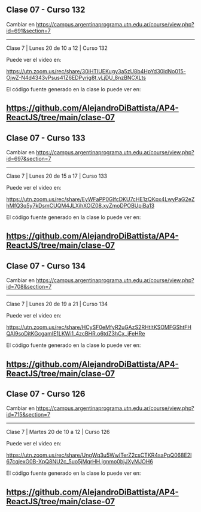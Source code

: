 ## Clase 07 - Curso 132

  Cambiar en https://campus.argentinaprograma.utn.edu.ar/course/view.php?id=691&section=7

---
Clase 7 | Lunes 20 de 10 a 12 | Curso 132

Puede ver el video en:

https://utn.zoom.us/rec/share/30iHTIUEKugy3a5zU8b4HpYd30ldNo015-OjwZ-N4d4343vPsus41Z6EDPyrig8t.yLjDU_8nzBNCXLts

El código fuente generado en la clase lo puede ver en: 

https://github.com/AlejandroDiBattista/AP4-ReactJS/tree/main/clase-07
---

## Clase 07 - Curso 133

  Cambiar en https://campus.argentinaprograma.utn.edu.ar/course/view.php?id=697&section=7

---
Clase 7 | Lunes 20 de 15 a 17 | Curso 133

Puede ver el video en:

https://utn.zoom.us/rec/share/EyWFaPP0GlfcDKU7cHE1zQKpx4LwyPaG2eZhMfQ3q5y7kDsmCUQM4JLXihXOlZ08.xyZmoDPOBUpiBa13

El código fuente generado en la clase lo puede ver en: 

https://github.com/AlejandroDiBattista/AP4-ReactJS/tree/main/clase-07
---

## Clase 07 - Curso 134

  Cambiar en https://campus.argentinaprograma.utn.edu.ar/course/view.php?id=708&section=7

---
Clase 7 | Lunes 20 de 19 a 21 | Curso 134

Puede ver el video en:

https://utn.zoom.us/rec/share/HCySF0eMfyR2uGAzS2RHtItKSOMFGShtFHQAl9soDitKGcgamIE1LKWi1_4zcBHR.o6tdZ3hCx_jFeHRe

El código fuente generado en la clase lo puede ver en: 

https://github.com/AlejandroDiBattista/AP4-ReactJS/tree/main/clase-07
---

## Clase 07 - Curso 126

  Cambiar en https://campus.argentinaprograma.utn.edu.ar/course/view.php?id=715&section=7

---
Clase 7 | Martes 20 de 10 a 12 | Curso 126

Puede ver el video en:

https://utn.zoom.us/rec/share/UngWq3u5WwITerZ2csCTKR4saPpQ068E2l67cqjexG0B-XpQ8NU2c_5uo5jMqrHH.jgnmo0bjJXyMJOH6

El código fuente generado en la clase lo puede ver en: 

https://github.com/AlejandroDiBattista/AP4-ReactJS/tree/main/clase-07
---

